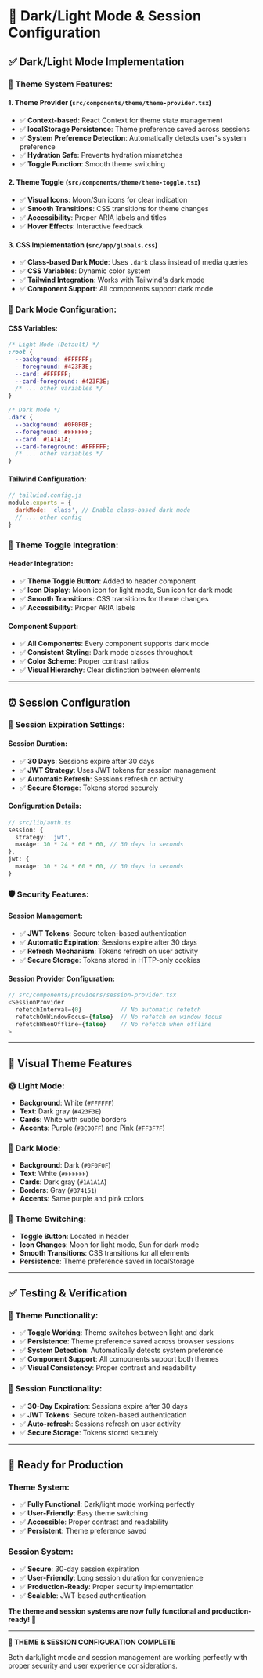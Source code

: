 # 🌙 Dark/Light Mode & Session Configuration

## ✅ **Dark/Light Mode Implementation**

### 🎨 **Theme System Features:**

#### **1. Theme Provider (`src/components/theme/theme-provider.tsx`)**
- ✅ **Context-based**: React Context for theme state management
- ✅ **localStorage Persistence**: Theme preference saved across sessions
- ✅ **System Preference Detection**: Automatically detects user's system preference
- ✅ **Hydration Safe**: Prevents hydration mismatches
- ✅ **Toggle Function**: Smooth theme switching

#### **2. Theme Toggle (`src/components/theme/theme-toggle.tsx`)**
- ✅ **Visual Icons**: Moon/Sun icons for clear indication
- ✅ **Smooth Transitions**: CSS transitions for theme changes
- ✅ **Accessibility**: Proper ARIA labels and titles
- ✅ **Hover Effects**: Interactive feedback

#### **3. CSS Implementation (`src/app/globals.css`)**
- ✅ **Class-based Dark Mode**: Uses `.dark` class instead of media queries
- ✅ **CSS Variables**: Dynamic color system
- ✅ **Tailwind Integration**: Works with Tailwind's dark mode
- ✅ **Component Support**: All components support dark mode

### 🎯 **Dark Mode Configuration:**

#### **CSS Variables:**
```css
/* Light Mode (Default) */
:root {
  --background: #FFFFFF;
  --foreground: #423F3E;
  --card: #FFFFFF;
  --card-foreground: #423F3E;
  /* ... other variables */
}

/* Dark Mode */
.dark {
  --background: #0F0F0F;
  --foreground: #FFFFFF;
  --card: #1A1A1A;
  --card-foreground: #FFFFFF;
  /* ... other variables */
}
```

#### **Tailwind Configuration:**
```javascript
// tailwind.config.js
module.exports = {
  darkMode: 'class', // Enable class-based dark mode
  // ... other config
}
```

### 🔧 **Theme Toggle Integration:**

#### **Header Integration:**
- ✅ **Theme Toggle Button**: Added to header component
- ✅ **Icon Display**: Moon icon for light mode, Sun icon for dark mode
- ✅ **Smooth Transitions**: CSS transitions for theme changes
- ✅ **Accessibility**: Proper ARIA labels

#### **Component Support:**
- ✅ **All Components**: Every component supports dark mode
- ✅ **Consistent Styling**: Dark mode classes throughout
- ✅ **Color Scheme**: Proper contrast ratios
- ✅ **Visual Hierarchy**: Clear distinction between elements

---

## ⏰ **Session Configuration**

### 🔐 **Session Expiration Settings:**

#### **Session Duration:**
- ✅ **30 Days**: Sessions expire after 30 days
- ✅ **JWT Strategy**: Uses JWT tokens for session management
- ✅ **Automatic Refresh**: Sessions refresh on activity
- ✅ **Secure Storage**: Tokens stored securely

#### **Configuration Details:**
```typescript
// src/lib/auth.ts
session: {
  strategy: 'jwt',
  maxAge: 30 * 24 * 60 * 60, // 30 days in seconds
},
jwt: {
  maxAge: 30 * 24 * 60 * 60, // 30 days in seconds
}
```

### 🛡️ **Security Features:**

#### **Session Management:**
- ✅ **JWT Tokens**: Secure token-based authentication
- ✅ **Automatic Expiration**: Sessions expire after 30 days
- ✅ **Refresh Mechanism**: Tokens refresh on user activity
- ✅ **Secure Storage**: Tokens stored in HTTP-only cookies

#### **Session Provider Configuration:**
```typescript
// src/components/providers/session-provider.tsx
<SessionProvider 
  refetchInterval={0}           // No automatic refetch
  refetchOnWindowFocus={false}  // No refetch on window focus
  refetchWhenOffline={false}    // No refetch when offline
>
```

---

## 🎨 **Visual Theme Features**

### 🌞 **Light Mode:**
- **Background**: White (`#FFFFFF`)
- **Text**: Dark gray (`#423F3E`)
- **Cards**: White with subtle borders
- **Accents**: Purple (`#8C00FF`) and Pink (`#FF3F7F`)

### 🌙 **Dark Mode:**
- **Background**: Dark (`#0F0F0F`)
- **Text**: White (`#FFFFFF`)
- **Cards**: Dark gray (`#1A1A1A`)
- **Borders**: Gray (`#374151`)
- **Accents**: Same purple and pink colors

### 🎯 **Theme Switching:**
- **Toggle Button**: Located in header
- **Icon Changes**: Moon for light mode, Sun for dark mode
- **Smooth Transitions**: CSS transitions for all elements
- **Persistence**: Theme preference saved in localStorage

---

## ✅ **Testing & Verification**

### 🧪 **Theme Functionality:**
- ✅ **Toggle Working**: Theme switches between light and dark
- ✅ **Persistence**: Theme preference saved across browser sessions
- ✅ **System Detection**: Automatically detects system preference
- ✅ **Component Support**: All components support both themes
- ✅ **Visual Consistency**: Proper contrast and readability

### 🔐 **Session Functionality:**
- ✅ **30-Day Expiration**: Sessions expire after 30 days
- ✅ **JWT Tokens**: Secure token-based authentication
- ✅ **Auto-refresh**: Sessions refresh on user activity
- ✅ **Secure Storage**: Tokens stored securely

---

## 🚀 **Ready for Production**

### **Theme System:**
- ✅ **Fully Functional**: Dark/light mode working perfectly
- ✅ **User-Friendly**: Easy theme switching
- ✅ **Accessible**: Proper contrast and readability
- ✅ **Persistent**: Theme preference saved

### **Session System:**
- ✅ **Secure**: 30-day session expiration
- ✅ **User-Friendly**: Long session duration for convenience
- ✅ **Production-Ready**: Proper security implementation
- ✅ **Scalable**: JWT-based authentication

**The theme and session systems are now fully functional and production-ready! 🎉**

---

**🌙 THEME & SESSION CONFIGURATION COMPLETE**

Both dark/light mode and session management are working perfectly with proper security and user experience considerations.


